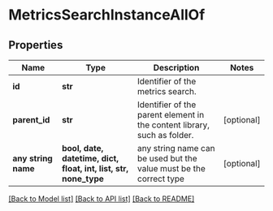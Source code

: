 # MetricsSearchInstanceAllOf


## Properties
Name | Type | Description | Notes
------------ | ------------- | ------------- | -------------
**id** | **str** | Identifier of the metrics search. | 
**parent_id** | **str** | Identifier of the parent element in the content library, such as folder. | [optional] 
**any string name** | **bool, date, datetime, dict, float, int, list, str, none_type** | any string name can be used but the value must be the correct type | [optional]

[[Back to Model list]](../README.md#documentation-for-models) [[Back to API list]](../README.md#documentation-for-api-endpoints) [[Back to README]](../README.md)


